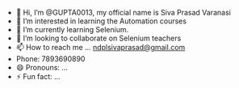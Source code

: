 - 👋 Hi, I’m @GUPTA0013, my official name is Siva Prasad Varanasi
- 👀 I’m interested in learning the Automation courses
- 🌱 I’m currently learning Selenium.
- 💞️ I’m looking to collaborate on Selenium teachers
- 📫 How to reach me ... ndplsivaprasad@gmail.com
- Phone: 7893690890
- 😄 Pronouns: ...
- ⚡ Fun fact: ...

<!---
GUPTA0013/GUPTA0013 is a ✨ special ✨ repository because its `README.md` (this file) appears on your GitHub profile.
You can click the Preview link to take a look at your changes.
--->
